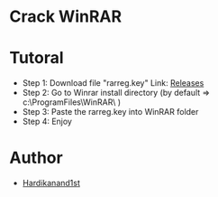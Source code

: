 # Crack WinRAR

# Tutoral
- Step 1: Download file "rarreg.key" Link: [Releases](https://github.com/justinl99/crack-winrar/releases/tag/v1)
- Step 2: Go to Winrar install directory (by default => c:\ProgramFiles\WinRAR\ )
- Step 3: Paste the rarreg.key into WinRAR folder
- Step 4: Enjoy

# Author
- [Hardikanand1st](https://github.com/Hardikanand1st)


